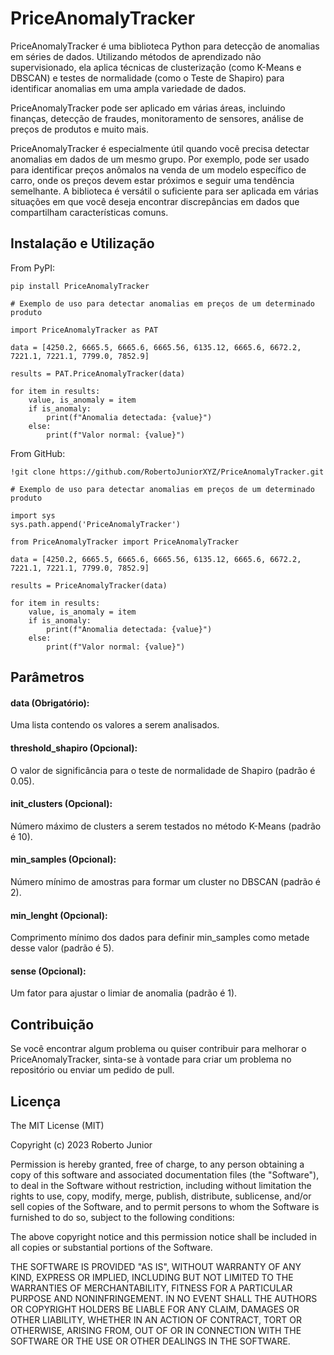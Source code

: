 # PriceAnomalyTracker

PriceAnomalyTracker é uma biblioteca Python para detecção de anomalias em séries de dados. Utilizando métodos de aprendizado não supervisionado, ela aplica técnicas de clusterização (como K-Means e DBSCAN) e testes de normalidade (como o Teste de Shapiro) para identificar anomalias em uma ampla variedade de dados.

PriceAnomalyTracker pode ser aplicado em várias áreas, incluindo finanças, detecção de fraudes, monitoramento de sensores, análise de preços de produtos e muito mais.

PriceAnomalyTracker é especialmente útil quando você precisa detectar anomalias em dados de um mesmo grupo. Por exemplo, pode ser usado para identificar preços anômalos na venda de um modelo específico de carro, onde os preços devem estar próximos e seguir uma tendência semelhante. A biblioteca é versátil o suficiente para ser aplicada em várias situações em que você deseja encontrar discrepâncias em dados que compartilham características comuns.


## Instalação e Utilização

From PyPI:

```
pip install PriceAnomalyTracker
```

```
# Exemplo de uso para detectar anomalias em preços de um determinado produto

import PriceAnomalyTracker as PAT

data = [4250.2, 6665.5, 6665.6, 6665.56, 6135.12, 6665.6, 6672.2, 7221.1, 7221.1, 7799.0, 7852.9]

results = PAT.PriceAnomalyTracker(data)

for item in results:
    value, is_anomaly = item
    if is_anomaly:
        print(f"Anomalia detectada: {value}")
    else:
        print(f"Valor normal: {value}")
```

From GitHub:

```
!git clone https://github.com/RobertoJuniorXYZ/PriceAnomalyTracker.git
```

```
# Exemplo de uso para detectar anomalias em preços de um determinado produto

import sys
sys.path.append('PriceAnomalyTracker')

from PriceAnomalyTracker import PriceAnomalyTracker

data = [4250.2, 6665.5, 6665.6, 6665.56, 6135.12, 6665.6, 6672.2, 7221.1, 7221.1, 7799.0, 7852.9]

results = PriceAnomalyTracker(data)

for item in results:
    value, is_anomaly = item
    if is_anomaly:
        print(f"Anomalia detectada: {value}")
    else:
        print(f"Valor normal: {value}")
```

## Parâmetros
#### data (Obrigatório):
Uma lista contendo os valores a serem analisados.
#### threshold_shapiro (Opcional):
O valor de significância para o teste de normalidade de Shapiro (padrão é 0.05).
#### init_clusters (Opcional):
Número máximo de clusters a serem testados no método K-Means (padrão é 10).
#### min_samples (Opcional):
Número mínimo de amostras para formar um cluster no DBSCAN (padrão é 2).
#### min_lenght (Opcional):
Comprimento mínimo dos dados para definir min_samples como metade desse valor (padrão é 5).
#### sense (Opcional):
Um fator para ajustar o limiar de anomalia (padrão é 1).


## Contribuição
Se você encontrar algum problema ou quiser contribuir para melhorar o PriceAnomalyTracker, sinta-se à vontade para criar um problema no repositório ou enviar um pedido de pull.

## Licença
The MIT License (MIT)

Copyright (c) 2023 Roberto Junior

Permission is hereby granted, free of charge, to any person obtaining a copy of
this software and associated documentation files (the "Software"), to deal in
the Software without restriction, including without limitation the rights to
use, copy, modify, merge, publish, distribute, sublicense, and/or sell copies of
the Software, and to permit persons to whom the Software is furnished to do so,
subject to the following conditions:

The above copyright notice and this permission notice shall be included in all
copies or substantial portions of the Software.

THE SOFTWARE IS PROVIDED "AS IS", WITHOUT WARRANTY OF ANY KIND, EXPRESS OR
IMPLIED, INCLUDING BUT NOT LIMITED TO THE WARRANTIES OF MERCHANTABILITY, FITNESS
FOR A PARTICULAR PURPOSE AND NONINFRINGEMENT. IN NO EVENT SHALL THE AUTHORS OR
COPYRIGHT HOLDERS BE LIABLE FOR ANY CLAIM, DAMAGES OR OTHER LIABILITY, WHETHER
IN AN ACTION OF CONTRACT, TORT OR OTHERWISE, ARISING FROM, OUT OF OR IN
CONNECTION WITH THE SOFTWARE OR THE USE OR OTHER DEALINGS IN THE SOFTWARE.